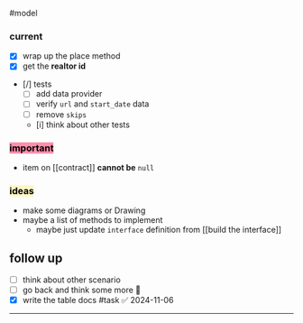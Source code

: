 #model

### current
- [x] wrap up the place method
- [x] get the **realtor id**

- [/] tests
	- [ ] add data provider
	- [ ] verify `url` and `start_date` data
	- [ ] remove `skips`
	- [i] think about other tests

### <mark style="background: #FF5582A6;">important</mark>
- item on [[contract]] **cannot be** `null`

### <mark style="background: #FFF3A3A6;">ideas</mark> 
- make some diagrams or Drawing
- maybe a list of methods to implement
	- maybe just update `interface` definition from [[build the interface]]

## follow up
- [ ] think about other scenario
- [ ] go back and think some more 🤔
- [x] write the table docs #task ✅ 2024-11-06

---
